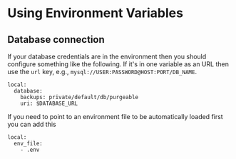 # Using Environment Variables

## Database connection

If your database credentials are in the environment then you should configure something like the following.  If it's in one variable as an URL then use the `url` key, e.g., `mysql://USER:PASSWORD@HOST:PORT/DB_NAME`.

    local:
      database:
        backups: private/default/db/purgeable
        uri: $DATABASE_URL
        
If you need to point to an environment file to be automatically loaded first you can add this
    
    local:
      env_file:
        - .env
